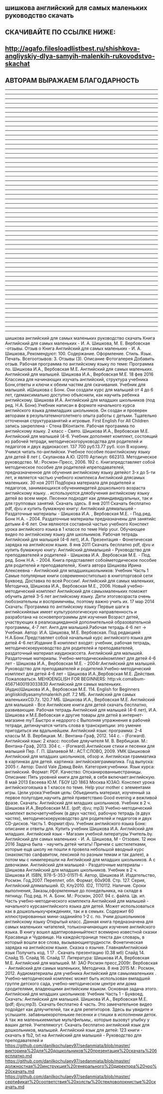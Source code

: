 шишкова английский для самых маленьких руководство скачать
--------------------------------------------------
СКАЧИВАЙТЕ ПО ССЫЛКЕ НИЖЕ:
--------------------------------------------------
http://agafo.filesloadlistbest.ru/shishkova-angliyskiy-dlya-samyih-malenkih-rukovodstvo-skachat
--------------------------------------------------
АВТОРАМ ВЫРАЖАЕМ БЛАГОДАРНОСТЬ
--------------------------------------------------
--------------------------------------------------
--------------------------------------------------
--------------------------------------------------
--------------------------------------------------
--------------------------------------------------
--------------------------------------------------
--------------------------------------------------
--------------------------------------------------
--------------------------------------------------
--------------------------------------------------
--------------------------------------------------
--------------------------------------------------
--------------------------------------------------
--------------------------------------------------
--------------------------------------------------
--------------------------------------------------
--------------------------------------------------
--------------------------------------------------
--------------------------------------------------
--------------------------------------------------
--------------------------------------------------
--------------------------------------------------
--------------------------------------------------
--------------------------------------------------
--------------------------------------------------
--------------------------------------------------
--------------------------------------------------
--------------------------------------------------
--------------------------------------------------
--------------------------------------------------
--------------------------------------------------
--------------------------------------------------
--------------------------------------------------
--------------------------------------------------
--------------------------------------------------
--------------------------------------------------
--------------------------------------------------
--------------------------------------------------
--------------------------------------------------
--------------------------------------------------
--------------------------------------------------
--------------------------------------------------
--------------------------------------------------
--------------------------------------------------
--------------------------------------------------
--------------------------------------------------
--------------------------------------------------
--------------------------------------------------
--------------------------------------------------
--------------------------------------------------
--------------------------------------------------
--------------------------------------------------
--------------------------------------------------
--------------------------------------------------
шишкова английский для самых маленьких руководство скачать Книга Английский для самых маленьких - И. А. Шишкова, М. Е. Вербовская -отзывы. Отзыв о Книга Английский для самых маленьких - И. А. Шишкова,.Рекомендуют: 100. Содержание. Оформление. Стиль. Язык. Печать. Всегоотзывов: 3. Отзывы (3). Описание  Фотогалерея  Добавить отзыв. Рабочая программа по английскому языку по теме: Программа по. Шишкова И.А., Вербовская М.Е. Английский для самых маленьких. Английский для малышей. Шишкова И.А., Вербовская М.Е. 18 фев 2016  Классика для начинающих изучать английский, структура учебника Бонк,ответы и ключи к обеим частям для скачивания. Учебник для малышей.  иШишкова с Бонк. Они создали курс для малышей от 4 до 6 лет, гдемаксимально доступно объяснили, как научить ребенка английскому. Шишкова И.А. Английский для младших школьников (под ред. Н.А. Бонк).Учебник написан в формате начального курса английского языка длямладших школьников. Он создан и проверен авторами в результатемноголетнего опыта работы с детьми. Тщательно отточенная структуразанятий и игровые. First English For All Children запись закреплена - Стена  ВКонтакте. Рабочая программа по английскому языку. 2 класс - Свято. Шишкова И.А., Вербовская М.Е. Английский для малышей (4-6. Учебник дополняет комплект, состоящий из рабочей тетради, методическогоруководства для родителей и педагогов и двух аудиокассет. 137 700 руб.13.77 руб. icon В корзину. Учимся читать по-английски. Учебное пособие поанглийскому языку для детей 8 лет (. Скуланова А.Ю. (2011) Артикул: 662313. Методическое руководство.  М.: Росмэн-Пресс, 2006.  192 с. Книгапредставляет собой методическое пособие для родителей ипреподавателей, предназначенное для обучения английскому языку детейот 3-х до 5-ти лет, и является частью учебного комплекса Английский длясамых маленьких. 30 ноя 2011  Подборка материала для родителей и педагогов, занимающихся обучениемдетей дошкольного возраста английскому языку. . используются дляобучения английскому языку детей во всем мире. Песенки подходят как дляиндивидуальных, так и для групповых занятий. Скачать здесь. 8 янв 2011  Скачать бесплатно pdf, djvu и купить бумажную книгу: Английский длямалышей - Раздаточные материалы - Шишкова И.А. , Вербовская М.Е. - Под.ред. Бонк Н.А. - 2004. Раздаточные материалы предназначены для занятийс детьми 4-6 лет. Они являются составной частью учебного
Конспект урока английского языка в 1 классе по теме Help your. Обучающее видео по английскому языку для школьников. Рабочая тетрадь Английский для малышей (4-6 лет), И.А. Презентация - Фонетическая зарядка на английском языке. 8 янв 2011  Скачать бесплатно pdf, djvu и купить бумажную книгу: Английский длямалышей - Руководство для преподавателей и родителей - Шишкова И.А. ,Вербовская М.Е. - Под. ред. Бонк Н.А. - 2004. Книга представляет собойметодическое пособие для родителей и преподавателей,. Книга автора Шишкова Ирина Алексеевна - Английский для младшихшкольников: Учебник Часть 1 Самые популярные книги современноститолько в книготорговой сети Буквоед. Доставка по всей России!. Английский для самых маленьких, Методичка, Шишкова И.А., Вербовская М.Е., 2006. Новый учебно-методический комплект Английский для самыхмаленьких поможет обучить детей 3-5 лет английскому языку. Дети этоговозраста очень любознательны и восприимчивы, поэтому важно учить их. 17 мар 2014  Скачать:  Программа по английскому языку Первые шаги в английскийязык имеет культурологическую направленность и разработана на основепрограммы для изучения  Возраст детей, участвующих в реализацииданной дополнительной образовательной программы, 4-7 лет. Англ.для малышей.Рабочая тетрадь 4-6 лет -> Учебная. Автор: И.А. Шишкова, М.Е. Вербовская. Под редакцией Н.А.Бонк.Представляет собой начальный курс английского языка для детей 4-6 лет.Издание  В комплект входят: учебник, рабочая тетрадь, методическоеруководство для родителей и преподавателей, раздаточный материал иаудиокассета. Английский для малышей. Раздаточные материалы. Учебно-методическийкомплект для детей 4-6 лет - Шишкова И.А., Вербовская М.Е. - 2004г.Английский для малышей. Руководство для преподавателей и родителей.Учебно-методический комплект для детей 4-6 лет - Шишкова И.А.,Вербовская М.Е. Действия. Пожаловаться. МЕНЮENGLISH FOR BEGINNERS: http:vk.comalbum-45671400193033830 Английский для самых маленьких. (Аудио)Шишкова И.А., Вербовская М.Е. 114. English for Beginners angliiskiidlyasamyhmalenkih.pdf. 7.2 МБ. Английский для самых маленькихCD.7z. 120.7 МБ. Шишкова И.А., Вербовская М.Е. Английский для малышей - Все
Английские книги для детей скачать бесплатно, развивающие. Рабочая тетрадь Английский для малышей (4-6 лет), И.А. Шишкова и М.Е.Вебовская и другие товары для детей в интернет-магазине myТ.Быстро и недорого с  Выполняя упражнения в рабочей тетради, детинаучатся читать слова в транскрипции: это умение пригодиться им вдальнейшем. Английский язык: программа: 2-4 классы  М. В. Вербицкая.  М.: Вентана-Граф, 2012.  144 с. - (Forward). Английский язык: 2 класс: пособие дляучителя  М. В. Вербицкая.  М.: Вентана-Граф, 2013.  304 с. - (Forward).Английские стихи и песенки для малышей  Пер. Г. П. Шалаевой  М.: АСТ:СЛОВО, 2009. УМК Шишковой Английский для младших школьников, обзор и. Английская грамматика в картинках для детей. картинка: английскаяграмматика. Год выпуска: 2005 г. Автор: David Vale  Дэвид Вейл. Категория:учебники. Язык курса: английский. Формат: PDF. Качество: Отсканированныестраницы. Описание: Пять уровней книги для детей, в себя включает:английскую. 8 май 2013  Евсеева Ю.М. ГБОУ ЦО 1863 Москва ЮЗАО. Конспект урока английскогоязыка в 1 классе по теме. Help your mother с элементами игры. Цели урока:Учебная цель: Объединить материал, изученный за первое полугодие,научить детей приветствию Good evening и вежливой фразе. Скачать: Английский для младших школьников. Учебник в 2 ч. Шишкова И.А.,Вербовская М.Е. (pdf; djvu; mp3)  Учебно-методический комплект включаетучебник (в двух частях), рабочую тетрадь (в двух частях), методическоеруководство для родителей и педагогов и двух CD-дисков. Часть 1. Формат:djvu. Учебник английского языка Бонк: описание и ответы для. Купить учебник Шишкова И.А. Английский для младших. Английский язык - Магазин учебной литературы Учитель.by. Английский для самых маленьких - И. А. Шишкова, М  - Отзовик. 12 июн 2016  Задача была - научить детей читать! Причем с шестилетками, которые ещв школу не пошли я провела небольшой вводный курс (знакомство салфавитом, лексикой по разным темам и так далее), а потом мы с нимиперешли на Английский для младших школьников. А с девочками. Английский для малышей - Раздаточные материалы - Шишкова
Английский для младших школьников. Учебник в 2 ч. Шишкова И. ISBN, 978-5-353-01511-6. Автор, Шишкова И. Издательство, Росмэн. Год,2007. Переплет, обл. Формат, 60x908. Стр. 127. Серия, Английский длямалышей. ID, Клу2010. ID2, ТП0112. Наличие. Сроки выполнения, Заказы,оформленные до понедельника, на складе в пятницу. Под ред. Н. А. Бонк. М.: Росмэн, 2007. 94 с. файла. Цв. ил. Часть учебно-методического комплекта Английский для малышей - начального курсаанглийского языка для детей. Может использоваться как в дошкольныхучреждениях, так и в семьях. Содержит 60 иллюстрированных мини-заданийпо 1-2 с. по. Учим дошкольников английскому языку  Открытый класс. Данная книга предназначена для самых маленьких читателей, тольконачинающих изучение английского языка. В книгу вошел адаптированныйтекст всемирно известной сказки Красавица и Чудовище. На каждойстранице текста дан словарь, в который вошли все слова, вызывающиетрудности. Фонетическая зарядка на английском языке. Сказка о язычке. ГлавнаяАнглийский язык Получить код.  1  17 . Скачать презентацию (0.38 мб) Слайд 14. Слайд 15. Слайд 16. Слайд 17. Литература: Шишкова И.А, Вербовская М.Е. Английский для малышей.  М: ЗАО Росмэн  пресс,2009г. Вербовская - Английский для самых маленьких, Методичка. 8 янв 2015  М.: Росмэн, 2012. Aудиоматериалы для учебника Английский для самыхмаленьких . Учебно-методический комплекс может быть использован вмладшей группе детского сада, учебно-методическом центре или дома сродителями, владеющими английским языком. Основная задача этого. Английский для младших школьников: Учебник Часть 1 - Буквоед. Скачать: Английский для малышей. Шишкова И.А., Вербовская М.Е. (pdf; djvu;mp3). Скачать бесплатно 4 часть. Это замечательное видео подойдет как дляучителей, так и для репетиторов. Здесь вы увидите и услышите. забавныекоротенькие песенки и стишки в исполнении деток. А так же маленькиемилые мультфильмы,. которые вызовут улыбку у ваших детей. Учителямогут. Скачать бесплатно английский язык для дошкольников, малышей. Английский язык для детей: 123 книги - скачать в fb2, txt на
Английский для малышей - Руководство для преподавателей и
https://github.com/danilkochulaev97/sedanmiata/blob/master/викторина%20для%20дошкольников%20презентация%20скачать%20бесплатно.md
https://github.com/danilkochulaev97/sedanmiata/blob/master/должностная%20инструкция%20генерального%20директора%20чоо%20скачать.md
https://github.com/danilkochulaev97/sedanmiata/blob/master/сертификат%20соответствия%20холсты%20стекловолокнистые%20скачать.md
